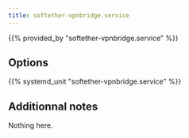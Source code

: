 ```yaml
---
title: softether-vpnbridge.service
---
```


{{% provided_by "softether-vpnbridge.service" %}}

## Options

{{% systemd_unit "softether-vpnbridge.service" %}}

## Additionnal notes

Nothing here.